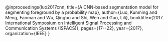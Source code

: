 @inproceedings{luo2017cnn,
  title={A CNN-based segmentation model for segmenting foreground by a probability map},
  author={Luo, Kunming and Meng, Fanman and Wu, Qingbo and Shi, Wen and Guo, Lili},
  booktitle={2017 International Symposium on Intelligent Signal Processing and Communication Systems (ISPACS)},
  pages={17--22},
  year={2017},
  organization={IEEE}
}